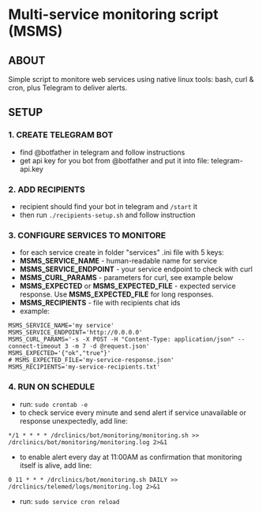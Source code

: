 # Multi-service monitoring script (MSMS)

## ABOUT
Simple script to monitore web services using native linux tools: bash, curl & cron, plus Telegram to deliver alerts.

## SETUP

### 1. CREATE TELEGRAM BOT
- find @botfather in telegram and follow instructions
- get api key for you bot from @botfather and put it into file: telegram-api.key

### 2. ADD RECIPIENTS
- recipient should find your bot in telegram and ```/start``` it
- then run ```./recipients-setup.sh``` and follow instruction

### 3. CONFIGURE SERVICES TO MONITORE
- for each service create in folder "services" .ini file with 5 keys:
 - **MSMS_SERVICE_NAME** - human-readable name for service
 - **MSMS_SERVICE_ENDPOINT** - your service endpoint to check with curl
 - **MSMS_CURL_PARAMS** - parameters for curl, see example below
 - **MSMS_EXPECTED** or **MSMS_EXPECTED_FILE** - expected service response. Use **MSMS_EXPECTED_FILE** for long responses.
 - **MSMS_RECIPIENTS** - file with recipients chat ids
- example:
```
MSMS_SERVICE_NAME='my service'
MSMS_SERVICE_ENDPOINT='http://0.0.0.0'
MSMS_CURL_PARAMS='-s -X POST -H "Content-Type: application/json" --connect-timeout 3 -m 7 -d @request.json'
MSMS_EXPECTED='{"ok","true"}'
# MSMS_EXPECTED_FILE='my-service-response.json'
MSMS_RECIPIENTS='my-service-recipients.txt'
```
### 4. RUN ON SCHEDULE
- run: ```sudo crontab -e```
- to check service every minute and send alert if service unavailable or response unexpectedly, add line:
```
*/1 * * * * /drclinics/bot/monitoring/monitoring.sh >> /drclinics/bot/monitoring/monitoring.log 2>&1
```
- to enable alert every day at 11:00AM as confirmation that monitoring itself is alive, add line:
```
0 11 * * * /drclinics/bot/monitoring.sh DAILY >> /drclinics/telemed/logs/monitoring.log 2>&1
```
- run: ```sudo service cron reload```
